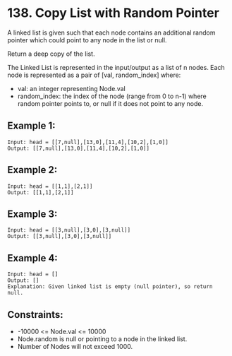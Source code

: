 # 138. Copy List with Random Pointer

A linked list is given such that each node contains an additional random pointer which could point to any node in the list or null.

Return a deep copy of the list.

The Linked List is represented in the input/output as a list of n nodes. Each node is represented as a pair of [val, random_index] where:

* val: an integer representing Node.val
* random_index: the index of the node (range from 0 to n-1) where random pointer points to, or null if it does not point to any node.
 
## Example 1:

```
Input: head = [[7,null],[13,0],[11,4],[10,2],[1,0]]
Output: [[7,null],[13,0],[11,4],[10,2],[1,0]]
```

## Example 2:

```
Input: head = [[1,1],[2,1]]
Output: [[1,1],[2,1]]
```

## Example 3:

```
Input: head = [[3,null],[3,0],[3,null]]
Output: [[3,null],[3,0],[3,null]]
```

## Example 4:

```
Input: head = []
Output: []
Explanation: Given linked list is empty (null pointer), so return null.
``` 

## Constraints:

* -10000 <= Node.val <= 10000
* Node.random is null or pointing to a node in the linked list.
* Number of Nodes will not exceed 1000.